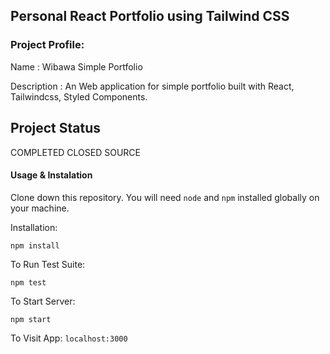 ## Personal React Portfolio using Tailwind CSS

### Project Profile:

Name : Wibawa Simple Portfolio

Description : An Web application for simple portfolio built with React, Tailwindcss, Styled Components.

## Project Status

COMPLETED CLOSED SOURCE

#### Usage & Instalation

Clone down this repository. You will need `node` and `npm` installed globally on your machine.  

Installation:

`npm install`  

To Run Test Suite:  

`npm test`  

To Start Server:

`npm start`  

To Visit App: `localhost:3000`
